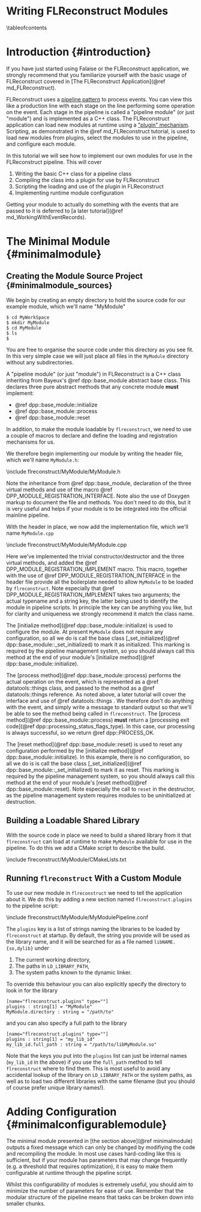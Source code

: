 Writing FLReconstruct Modules
=============================

\tableofcontents

Introduction {#introduction}
============

If you have just started using Falaise or the FLReconstruct application,
we strongly recommend that you familiarize yourself with the basic usage
of FLReconstruct covered in [The FLReconstruct Application](@ref md_FLReconstruct).

FLReconstruct uses a [pipeline pattern](http://en.wikipedia.org/wiki/Pipeline_%28software%29) to process events. You can view this like a production
line with each stage on the line performing some operation on the event.
Each stage in the pipeline is called a "pipeline module" (or just "module")
and is implemented as a C++ class. The FLReconstruct application can load
new modules at runtime using a ["plugin" mechanism](http://en.wikipedia.org/wiki/Plug-in_%28computing%29). Scripting, as demonstrated in the
@ref md_FLReconstruct tutorial, is used to load new modules from plugins,
select the modules to use in the pipeline, and configure each module.

In this tutorial we will see how to implement our own modules for
use in the FLReconstruct pipeline. This will cover

1. Writing the basic C++ class for a pipeline class
2. Compiling the class into a plugin for use by FLReconstruct
3. Scripting the loading and use of the plugin in FLReconstruct
4. Implementing runtime module configuration

Getting your module to actually do something with the events that are
passed to it is deferred to [a later tutorial](@ref md_WorkingWithEventRecords).

The Minimal Module {#minimalmodule}
==================
Creating the Module Source Project {#minimalmodule_sources}
----------------------------------
We begin by creating an empty directory to hold the source code for
our example module, which we'll name "MyModule"

~~~~~
$ cd MyWorkSpace
$ mkdir MyModule
$ cd MyModule
$ ls
$
~~~~~

You are free to organise the source code under this directory as you see
fit. In this very simple case we will just place all files in the `MyModule`
directory without any subdirectories.

A "pipeline module" (or just "module") in FLReconstruct is a C++ class
inheriting from Bayeux's @ref dpp::base_module abstract base class.
This declares three pure abstract methods that any concrete module **must**
implement:

- @ref dpp::base_module::initialize
- @ref dpp::base_module::process
- @ref dpp::base_module::reset

In addition, to make the module loadable by `flreconstruct`, we need
to use a couple of macros to declare and define the loading and
registration mechanisms for us.

We therefore begin implementing our module by writing the header file,
which we'll name `MyModule.h`:

\include flreconstruct/MyModule/MyModule.h

Note the inheritance from @ref dpp::base_module, declaration of the
three virtual methods and use of the macro
@ref DPP_MODULE_REGISTRATION_INTERFACE. Note also the use of Doxygen
markup to document the file and methods. You don't need to do this,
but it is very useful and helps if your module is to be integrated
into the official mainline pipeline.

With the header in place, we now add the implementation file,
which we'll name `MyModule.cpp`

\include flreconstruct/MyModule/MyModule.cpp

Here we've implemented the trivial constructor/destructor and the three
virtual methods, and added the @ref DPP_MODULE_REGISTRATION_IMPLEMENT
macro. This macro, together with the use of
@ref DPP_MODULE_REGISTRATION_INTERFACE
in the header file provide all the boilerplate needed to allow `MyModule`
to be loaded by `flreconstruct`. Note especially that @ref DPP_MODULE_REGISTRATION_IMPLEMENT
takes two arguments; the actual typename and a string key, the latter being
used to identify the module in pipeline scripts. In principle the key
can be anything you like, but for clarity and uniqueness we strongly
recommend it match the class name.

The [initialize method](@ref dpp::base_module::initialize) is used to
configure the module. At present `MyModule` does not require any
configuration, so all we do is call the base class [_set_initialized](@ref dpp::base_module::_set_initialized) to mark it as initialized. This marking
is required by the pipeline management system, so you should always call
this method at the end of your module's [initialize method](@ref dpp::base_module::initialize).

The [process method](@ref dpp::base_module::process) performs the actual
operation on the event, which is represented as a @ref datatools::things
class, and passed to the method as a @ref datatools::things reference.
As noted above, a later tutorial will cover the interface and use of
@ref datatools::things . We therefore don't do anything with the event,
and simply write a message to standard output so that we'll be able to
see the method being called in `flreconstruct`. The [process method](@ref dpp::base_module::process)
**must** return a [processing exit code](@ref dpp::processing_status_flags_type).
In this case, our processing is always successful, so we return @ref dpp::PROCESS_OK.

The [reset method](@ref dpp::base_module::reset) is used to reset any
configuration performed by the
 [initialize method](@ref dpp::base_module::initialize). In this example,
 there is no configuration, so all we do is is call the base class [_set_initialized](@ref dpp::base_module::_set_initialized) to mark it as reset. This marking
is required by the pipeline management system, so you should always call
this method at the end of your module's [reset method](@ref dpp::base_module::reset). Note especially the call to `reset` in the destructor, as the
 pipeline management system requires modules to be uninitialized at
 destruction.


Building a Loadable Shared Library
----------------------------------
With the source code in place we need to build a shared library from it
that `flreconstruct` can load at runtime to make `MyModule` available
for use in the pipeline. To do this we add a CMake script to describe the
build.

\include flreconstruct/MyModule/CMakeLists.txt


Running `flreconstruct` With a Custom Module
--------------------------------------------
To use our new module in `flreconstruct` we need to tell the application
about it. We do this by adding a new section named `flreconstruct.plugins`
to the pipeline script:

\include flreconstruct/MyModule/MyModulePipeline.conf

The `plugins` key is a list of strings naming the libraries to be loaded
by `flreconstruct` at startup. By default, the string you provide will
be used as the library name, and it will be searched for as a file
named `libNAME.{so,dylib}` under

1. The current working directory,
2. The paths in `LD_LIBRARY_PATH`,
3. The system paths known to the dynamic linker.

To override this behaviour you can also explicitly specify the directory
to look in for the library

~~~~~~
[name="flreconstruct.plugins" type=""]
plugins : string[1] = "MyModule"
MyModule.directory : string = "/path/to"
~~~~~~

and you can also specify a full path to the library

~~~~~~
[name="flreconstruct.plugins" type=""]
plugins : string[1] = "my_lib_id"
my_lib_id.full_path : string = "/path/to/libMyModule.so"
~~~~~~

Note that the keys you put into the `plugins` list can just be internal
names (`my_lib_id` in the above) if you use the `full_path` method to
tell `flreconstruct` where to find them. This is most useful to avoid
any accidental lookup of the library on `LD_LIBRARY_PATH` or the system
paths, as well as to load two different libraries with the same filename
(but you should of course prefer unique library names!).


Adding Configuration {#minimalconfigurablemodule}
====================
The minimal module presented in [the section above](@ref minimalmodule)
outputs a fixed message which can only be changed by modifiying the
code and recompiling the module. In most use cases hard-coding like this
is sufficient, but if your module has parameters that may change
frequently (e.g. a threshold that requires optimization), it is easy
to make them configurable at runtime through the pipeline script.

Whilst this configurability of modules is extremely useful, you should
aim to minimize the number of parameters for ease of use. Remember that
the modular structure of the pipeline means that tasks can be broken down
into smaller chunks.

